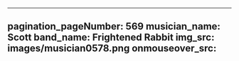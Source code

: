 ------
pagination_pageNumber: 569
musician_name: Scott
band_name: Frightened Rabbit
img_src: images/musician0578.png
onmouseover_src: 
------